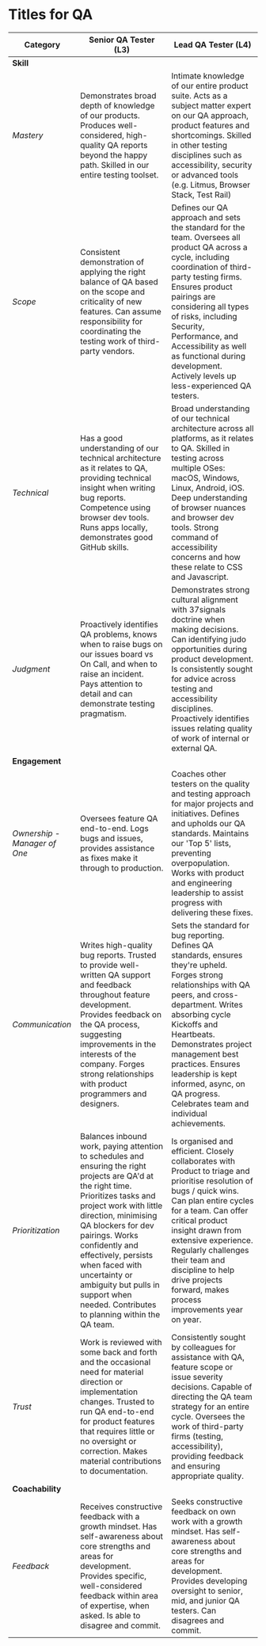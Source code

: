 # Titles for QA

| Category | Senior QA Tester (L3) | Lead QA Tester (L4) |
| ----- | ----- | ----- |
| **Skill** |  |  |
| *Mastery* | Demonstrates broad depth of knowledge of our products. Produces well-considered, high-quality QA reports beyond the happy path. Skilled in our entire testing toolset. | Intimate knowledge of our entire product suite. Acts as a subject matter expert on our QA approach, product features and shortcomings. Skilled in other testing disciplines such as accessibility, security or advanced tools (e.g. Litmus, Browser Stack, Test Rail) |
| *Scope* | Consistent demonstration of applying the right balance of QA based on the scope and criticality of new features. Can assume responsibility for coordinating the testing work of third- party vendors. | Defines our QA approach and sets the standard for the team. Oversees all product QA across a cycle, including coordination of third-party testing firms. Ensures product pairings are considering all types of risks, including Security, Performance, and Accessibility as well as functional during development. Actively levels up less-experienced QA testers. |
| *Technical* | Has a good understanding of our technical architecture as it relates to QA, providing technical insight when writing bug reports. Competence using browser dev tools. Runs apps locally, demonstrates good GitHub skills. | Broad understanding of our technical architecture across all platforms, as it relates to QA. Skilled in testing across multiple OSes: macOS, Windows, Linux, Android, iOS. Deep understanding of browser nuances and browser dev tools. Strong command of accessibility concerns and how these relate to CSS and Javascript. |
| *Judgment* | Proactively identifies QA problems, knows when to raise bugs on our issues board vs On Call, and when to raise an incident. Pays attention to detail and can demonstrate testing pragmatism. | Demonstrates strong cultural alignment with 37signals doctrine when making decisions. Can identifying judo opportunities during product development. Is consistently sought for advice across testing and accessibility disciplines. Proactively identifies issues relating quality of work of internal or external QA. |
| **Engagement** |  |  |
| *Ownership - Manager of One* | Oversees feature QA end-to-end. Logs bugs and issues, provides assistance as fixes make it through to production. | Coaches other testers on the quality and testing approach for major projects and initiatives. Defines and upholds our QA standards. Maintains our 'Top 5' lists, preventing overpopulation. Works with product and engineering leadership to assist progress with delivering these fixes. |
| *Communication* | Writes high-quality bug reports. Trusted to provide well-written QA support and feedback throughout feature development. Provides feedback on the QA process, suggesting improvements in the interests of the company. Forges strong relationships with product programmers and designers. | Sets the standard for bug reporting. Defines QA standards, ensures they're upheld. Forges strong relationships with QA peers, and cross-department. Writes absorbing cycle Kickoffs and Heartbeats. Demonstrates project management best practices. Ensures leadership is kept informed, async, on QA progress. Celebrates team and individual achievements. |
| *Prioritization* | Balances inbound work, paying attention to schedules and ensuring the right projects are QA'd at the right time. Prioritizes tasks and project work with little direction, minimising QA blockers for dev pairings. Works confidently and effectively, persists when faced with uncertainty or ambiguity but pulls in support when needed. Contributes to planning within the QA team. | Is organised and efficient. Closely collaborates with Product to triage and prioritise resolution of bugs / quick wins. Can plan entire cycles for a team. Can offer critical product insight drawn from extensive experience. Regularly challenges their team and discipline to help drive projects forward, makes process improvements year on year. |
| *Trust* | Work is reviewed with some back and forth and the occasional need for material direction or implementation changes. Trusted to run QA end-to-end for product features that requires little or no oversight or correction. Makes material contributions to documentation. | Consistently sought by colleagues for assistance with QA, feature scope or issue severity decisions. Capable of directing the QA team strategy for an entire cycle. Oversees the work of third-party firms (testing, accessibility), providing feedback and ensuring appropriate quality. |
| **Coachability** |  |  |
| *Feedback* | Receives constructive feedback with a growth mindset. Has self-awareness about core strengths and areas for development. Provides specific, well-considered feedback within area of expertise, when asked. Is able to disagree and commit. | Seeks constructive feedback on own work with a growth mindset. Has self-awareness about core strengths and areas for development. Provides developing oversight to senior, mid, and junior QA testers. Can disagrees and commit. |
